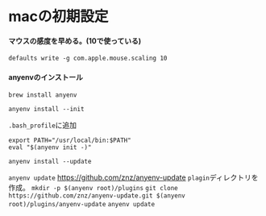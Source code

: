 # macの初期設定

#### マウスの感度を早める。(10で使っている)
`defaults write -g com.apple.mouse.scaling 10`

#### anyenvのインストール
`brew install anyenv`

`anyenv install --init`

`.bash_profile`に追加
```
export PATH="/usr/local/bin:$PATH"
eval "$(anyenv init -)"
```

`anyenv install --update`

`anyenv update`
https://github.com/znz/anyenv-update
`plagin`ディレクトリを作成。
`mkdir -p $(anyenv root)/plugins`
`git clone https://github.com/znz/anyenv-update.git $(anyenv root)/plugins/anyenv-update`
`anyenv update`
